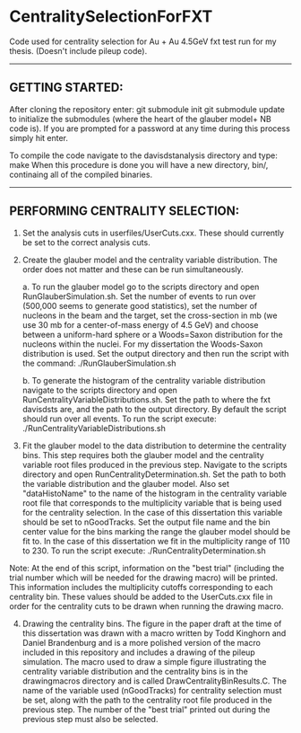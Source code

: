 # CentralitySelectionForFXT
Code used for centrality selection for Au + Au 4.5GeV fxt test run for my thesis. (Doesn't include pileup code).

--------------------------------------------------------------------------------------------------------------
GETTING STARTED:
-------------------------------------------------------------------------------------------------------------

After cloning the repository enter:
	git submodule init
	git submodule update
to initialize the submodules (where the heart of the glauber model+ NB code is).
If you are prompted for a password at any time during this process simply hit enter.

To compile the code navigate to the davisdstanalysis directory and type:
	make
When this procedure is done you will have a new directory, bin/, continaing all of
the compiled binaries.


--------------------------------------------------------------------------------------------------------------
PERFORMING CENTRALITY SELECTION:
-------------------------------------------------------------------------------------------------------------

1. Set the analysis cuts in userfiles/UserCuts.cxx. These should currently be set to the correct analysis cuts.

2. Create the glauber model and the centrality variable distribution. The order does not matter and these can be run simultaneously.

	a. To run the glauber model go to the scripts directory and open RunGlauberSimulation.sh. Set the number of events to run over (500,000 seems to generate good statistics), set the number of nucleons in the beam and the target, set the cross-section in mb (we use 30 mb for a center-of-mass energy of 4.5 GeV) and choose between a uniform-hard sphere or a Woods=Saxon distribution for the nucleons within the nuclei. For my dissertation the Woods-Saxon distribution is used. Set the output directory and then run the script with the command: ./RunGlauberSimulation.sh

	b. To generate the histogram of the centrality variable distribution navigate to the scripts directory and open RunCentralityVariableDistributions.sh. Set the path to where the fxt davisdsts are, and the path to the output directory. By default the script should run over all events. To run the script execute: ./RunCentralityVariableDistributions.sh

3. Fit the glauber model to the data distribution to determine the centrality bins. This step requires both the glauber model and the centrality variable root files produced in the previous step. Navigate to the scripts directory and open RunCentralityDetermination.sh. Set the path to both the variable distribution and the glauber model. Also set "dataHistoName" to the name of the histogram in the centrality variable root file that corresponds to the multiplicity variable that is being used for the centrality selection. In the case of this dissertation this variable should be set to nGoodTracks. Set the output file name and the bin center value for the bins marking the range the glauber model should be fit to. In the case of this dissertation we fit in the multiplicity range of 110 to 230. To run the script execute: ./RunCentralityDetermination.sh 

Note: At the end of this script, information on the "best trial" (including the trial number which will be needed for the drawing macro) will be printed. This information includes the multiplicity cutoffs corresponding to each centrality bin. These values should be added to the UserCuts.cxx file in order for the centrality cuts to be drawn when running the drawing macro.

4. Drawing the centrality bins. The figure in the paper draft at the time of this dissertation was drawn with a macro written by Todd Kinghorn and Daniel Brandenburg and is a more polished version of the macro included in this repository and includes a drawing of the pileup simulation. The macro used to draw a simple figure illustrating the centrality variable distribution and the centrality bins is in the drawingmacros directory and is called DrawCentralityBinResults.C. The name of the variable used (nGoodTracks) for centrality selection must be set, along with the path to the centrality root file produced in the previous step. The number of the "best trial" printed out during the previous step must also be selected. 





